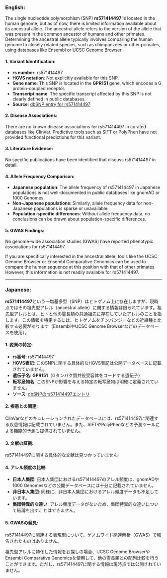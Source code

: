 ### English:
The single nucleotide polymorphism (SNP) **rs571414497** is located in the human genome, but as of now, there is limited information available about its ancestral allele. The ancestral allele refers to the version of the allele that was present in the common ancestor of humans and other primates. Determining the ancestral allele typically involves comparing the human genome to closely related species, such as chimpanzees or other primates, using databases like Ensembl or UCSC Genome Browser.

#### 1. Variant Identification:
- **rs number**: rs571414497
- **HGVS notation**: Not explicitly available for this SNP.
- **Gene name**: This SNP is located in the **GPR151** gene, which encodes a G protein-coupled receptor.
- **Transcript name**: The specific transcript affected by this SNP is not clearly defined in public databases.
- **Source**: [dbSNP entry for rs571414497](https://www.ncbi.nlm.nih.gov/snp/rs571414497)

#### 2. Disease Associations:
There are no known disease associations for rs571414497 in curated databases like ClinVar. Predictive tools such as SIFT or PolyPhen have not provided functional predictions for this variant.

#### 3. Literature Evidence:
No specific publications have been identified that discuss rs571414497 in detail.

#### 4. Allele Frequency Comparison:
- **Japanese population**: The allele frequency of rs571414497 in Japanese populations is not well-documented in public databases like gnomAD or 1000 Genomes.
- **Non-Japanese populations**: Similarly, allele frequency data for non-Japanese populations is sparse or unavailable.
- **Population-specific differences**: Without allele frequency data, no conclusions can be drawn about population-specific differences.

#### 5. GWAS Findings:
No genome-wide association studies (GWAS) have reported phenotypic associations for rs571414497.

If you are specifically interested in the ancestral allele, tools like the UCSC Genome Browser or Ensembl Comparative Genomics can be used to compare the human sequence at this position with that of other primates. However, this information is not readily available for rs571414497.

---

### Japanese:
**rs571414497**という一塩基多型（SNP）はヒトゲノム上に存在しますが、現時点ではその祖先型アレル（ancestral allele）に関する情報は限られています。祖先型アレルとは、ヒトと他の霊長類の共通祖先に存在していたアレルのことを指します。この情報を特定するには、ヒトゲノムをチンパンジーなどの近縁種と比較する必要があります（EnsemblやUCSC Genome Browserなどのデータベースを使用）。

#### 1. 変異の特定:
- **rs番号**: rs571414497
- **HGVS表記**: このSNPに関する具体的なHGVS表記は公開データベースに記載されていません。
- **遺伝子名**: **GPR151**（Gタンパク質共役受容体をコードする遺伝子）
- **転写産物名**: このSNPが影響を与える特定の転写産物は明確に定義されていません。
- **ソース**: [dbSNPのrs571414497エントリ](https://www.ncbi.nlm.nih.gov/snp/rs571414497)

#### 2. 疾患との関連:
ClinVarなどのキュレーションされたデータベースには、rs571414497に関連する疾患情報は記載されていません。また、SIFTやPolyPhenなどの予測ツールによる機能的予測も提供されていません。

#### 3. 文献の証拠:
rs571414497に関する具体的な文献は見つかっていません。

#### 4. アレル頻度の比較:
- **日本人集団**: 日本人集団におけるrs571414497のアレル頻度は、gnomADや1000 Genomesなどの公開データベースには十分に記載されていません。
- **非日本人集団**: 同様に、非日本人集団におけるアレル頻度データも不足しています。
- **集団特異的な違い**: アレル頻度データがないため、集団特異的な違いについて結論を出すことはできません。

#### 5. GWASの発見:
rs571414497に関連する表現型について、ゲノムワイド関連解析（GWAS）で報告されたものはありません。

祖先型アレルに特化した情報をお探しの場合、UCSC Genome BrowserやEnsembl Comparative Genomicsを使用して、他の霊長類との配列比較を行うことができます。ただし、rs571414497に関する情報は現時点では公開されていません。
